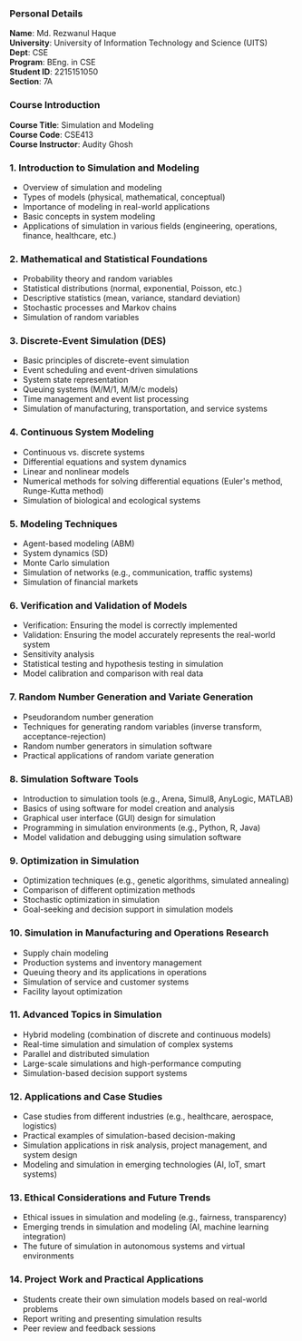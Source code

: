 ### **Personal Details** <br/>
**Name**: Md. Rezwanul Haque <br/>
**University**: University of Information Technology and Science (UITS) <br/>
**Dept**: CSE <br/>
**Program**: BEng. in CSE <br/>
**Student ID**: 2215151050 <br/>
**Section**: 7A <br/>


### **Course Introduction**
**Course Title**: Simulation and Modeling <br/>
**Course Code**: CSE413 <br/>
**Course Instructor**: Audity Ghosh

### 1. **Introduction to Simulation and Modeling**
   - Overview of simulation and modeling
   - Types of models (physical, mathematical, conceptual)
   - Importance of modeling in real-world applications
   - Basic concepts in system modeling
   - Applications of simulation in various fields (engineering, operations, finance, healthcare, etc.)

### 2. **Mathematical and Statistical Foundations**
   - Probability theory and random variables
   - Statistical distributions (normal, exponential, Poisson, etc.)
   - Descriptive statistics (mean, variance, standard deviation)
   - Stochastic processes and Markov chains
   - Simulation of random variables

### 3. **Discrete-Event Simulation (DES)**
   - Basic principles of discrete-event simulation
   - Event scheduling and event-driven simulations
   - System state representation
   - Queuing systems (M/M/1, M/M/c models)
   - Time management and event list processing
   - Simulation of manufacturing, transportation, and service systems

### 4. **Continuous System Modeling**
   - Continuous vs. discrete systems
   - Differential equations and system dynamics
   - Linear and nonlinear models
   - Numerical methods for solving differential equations (Euler's method, Runge-Kutta method)
   - Simulation of biological and ecological systems

### 5. **Modeling Techniques**
   - Agent-based modeling (ABM)
   - System dynamics (SD)
   - Monte Carlo simulation
   - Simulation of networks (e.g., communication, traffic systems)
   - Simulation of financial markets

### 6. **Verification and Validation of Models**
   - Verification: Ensuring the model is correctly implemented
   - Validation: Ensuring the model accurately represents the real-world system
   - Sensitivity analysis
   - Statistical testing and hypothesis testing in simulation
   - Model calibration and comparison with real data

### 7. **Random Number Generation and Variate Generation**
   - Pseudorandom number generation
   - Techniques for generating random variables (inverse transform, acceptance-rejection)
   - Random number generators in simulation software
   - Practical applications of random variate generation

### 8. **Simulation Software Tools**
   - Introduction to simulation tools (e.g., Arena, Simul8, AnyLogic, MATLAB)
   - Basics of using software for model creation and analysis
   - Graphical user interface (GUI) design for simulation
   - Programming in simulation environments (e.g., Python, R, Java)
   - Model validation and debugging using simulation software

### 9. **Optimization in Simulation**
   - Optimization techniques (e.g., genetic algorithms, simulated annealing)
   - Comparison of different optimization methods
   - Stochastic optimization in simulation
   - Goal-seeking and decision support in simulation models

### 10. **Simulation in Manufacturing and Operations Research**
   - Supply chain modeling
   - Production systems and inventory management
   - Queuing theory and its applications in operations
   - Simulation of service and customer systems
   - Facility layout optimization

### 11. **Advanced Topics in Simulation**
   - Hybrid modeling (combination of discrete and continuous models)
   - Real-time simulation and simulation of complex systems
   - Parallel and distributed simulation
   - Large-scale simulations and high-performance computing
   - Simulation-based decision support systems

### 12. **Applications and Case Studies**
   - Case studies from different industries (e.g., healthcare, aerospace, logistics)
   - Practical examples of simulation-based decision-making
   - Simulation applications in risk analysis, project management, and system design
   - Modeling and simulation in emerging technologies (AI, IoT, smart systems)

### 13. **Ethical Considerations and Future Trends**
   - Ethical issues in simulation and modeling (e.g., fairness, transparency)
   - Emerging trends in simulation and modeling (AI, machine learning integration)
   - The future of simulation in autonomous systems and virtual environments

### 14. **Project Work and Practical Applications**
   - Students create their own simulation models based on real-world problems
   - Report writing and presenting simulation results
   - Peer review and feedback sessions
